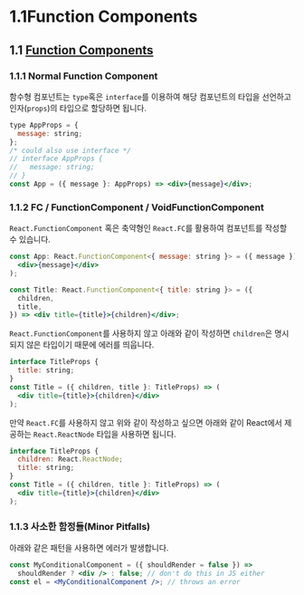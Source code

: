 # 1.1Function Components

## **1.1** [**Function Components**](https://react-typescript-cheatsheet.netlify.app/docs/basic/getting-started/function_components)

### 1.1.1 Normal Function Component

함수형 컴포넌트는 `type`혹은 `interface`를 이용하여 해당 컴포넌트의 타입을 선언하고 인자\(`props`\)의 타입으로 할당하면 됩니다.

```jsx
type AppProps = {
  message: string;
}; 
/* could also use interface */
// interface AppProps {
//   message: string;
// }
const App = ({ message }: AppProps) => <div>{message}</div>;
```

### 1.1.2 FC / FunctionComponent / VoidFunctionComponent

`React.FunctionComponent` 혹은 축약형인 `React.FC`를 활용하여 컴포넌트를 작성할 수 있습니다.

```jsx
const App: React.FunctionComponent<{ message: string }> = ({ message }) => (
  <div>{message}</div>
);
```

```jsx
const Title: React.FunctionComponent<{ title: string }> = ({
  children,
  title,
}) => <div title={title}>{children}</div>;
```

`React.FunctionComponent`를 사용하지 않고 아래와 같이 작성하면 `children`은 명시되지 않은 타입이기 때문에 에러를 띄웁니다.

```jsx
interface TitleProps {
  title: string;
}
const Title = ({ children, title }: TitleProps) => (
  <div title={title}>{children}</div>
);
```

만약 `React.FC`를 사용하지 않고 위와 같이 작성하고 싶으면 아래와 같이 React에서 제공하는 `React.ReactNode` 타입을 사용하면 됩니다.

```jsx
interface TitleProps {
  children: React.ReactNode;
  title: string;
}
const Title = ({ children, title }: TitleProps) => (
  <div title={title}>{children}</div>
);
```

### 1.1.3 사소한 함정들\(Minor Pitfalls\)

아래와 같은 패턴을 사용하면 에러가 발생합니다.

```jsx
const MyConditionalComponent = ({ shouldRender = false }) =>
  shouldRender ? <div /> : false; // don't do this in JS either
const el = <MyConditionalComponent />; // throws an error
```

